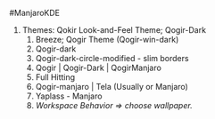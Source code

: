  #ManjaroKDE
1. Themes: Qokir Look-and-Feel Theme; Qogir-Dark
    1. Breeze; Qogir Theme (Qogir-win-dark)
    2. Qogir-dark
    3. Qogir-dark-circle-modified - slim borders
    4. Qogir | Qogir-Dark | QogirManjaro
    5. Full Hitting
    6. Qogir-manjaro | Tela (Usually or Manjaro)
    7. Yaplass - Manjaro
    8. *Workspace Behavior => choose wallpaper.*
